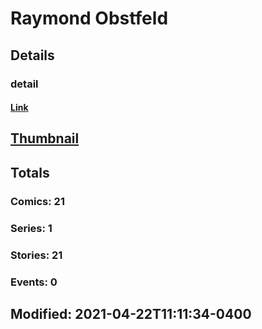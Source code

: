 # Raymond  Obstfeld 
## Details
### detail
#### [Link](http://marvel.com/comics/creators/13882/raymond_obstfeld?utm_campaign=apiRef&utm_source=225578a89fc76f3d20fbffda5d17a88d)
## [Thumbnail](http://i.annihil.us/u/prod/marvel/i/mg/b/40/image_not_available.jpg)
## Totals
### Comics: 21
### Series: 1
### Stories: 21
### Events: 0
## Modified: 2021-04-22T11:11:34-0400